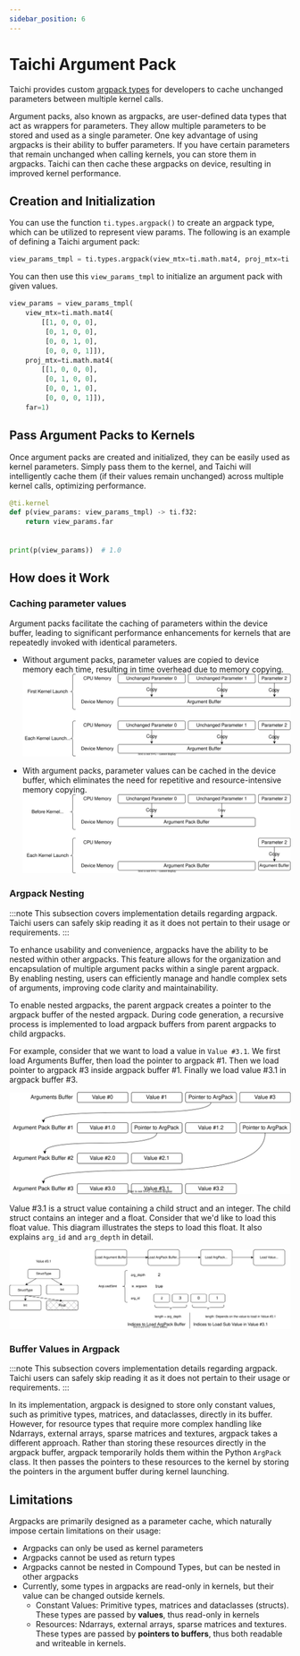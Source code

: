 ```yaml
---
sidebar_position: 6
---
```


# Taichi Argument Pack

Taichi provides custom [argpack types](../type_system/type.md#argument-pack-type) for developers to cache unchanged parameters between multiple kernel calls.

Argument packs, also known as argpacks, are user-defined data types that act as wrappers for parameters. They allow multiple parameters to be stored and used as a single parameter. One key advantage of using argpacks is their ability to buffer parameters. If you have certain parameters that remain unchanged when calling kernels, you can store them in argpacks. Taichi can then cache these argpacks on device, resulting in improved kernel performance.

## Creation and Initialization

You can use the function `ti.types.argpack()` to create an argpack type, which can be utilized to represent view params. The following is an example of defining a Taichi argument pack:

```python
view_params_tmpl = ti.types.argpack(view_mtx=ti.math.mat4, proj_mtx=ti.math.mat4, far=ti.f32)
```

You can then use this `view_params_tmpl` to initialize an argument pack with given values.

```python cont
view_params = view_params_tmpl(
    view_mtx=ti.math.mat4(
        [[1, 0, 0, 0],
         [0, 1, 0, 0],
         [0, 0, 1, 0],
         [0, 0, 0, 1]]),
    proj_mtx=ti.math.mat4(
        [[1, 0, 0, 0],
         [0, 1, 0, 0],
         [0, 0, 1, 0],
         [0, 0, 0, 1]]),
    far=1)
```

## Pass Argument Packs to Kernels

Once argument packs are created and initialized, they can be easily used as kernel parameters. Simply pass them to the kernel, and Taichi will intelligently cache them (if their values remain unchanged) across multiple kernel calls, optimizing performance.

```python cont
@ti.kernel
def p(view_params: view_params_tmpl) -> ti.f32:
    return view_params.far


print(p(view_params))  # 1.0
```

## How does it Work

### Caching parameter values

Argument packs facilitate the caching of parameters within the device buffer, leading to significant performance enhancements for kernels that are repeatedly invoked with identical parameters.

- Without argument packs, parameter values are copied to device memory each time, resulting in time overhead due to memory copying.
  ![Copying Operations Performed Without ArgPacks](https://raw.githubusercontent.com/taichi-dev/public_files/master/taichi/doc/without_argpack_memory_copying.svg)

- With argument packs, parameter values can be cached in the device buffer, which eliminates the need for repetitive and resource-intensive memory copying.
  ![Copying Operations Performed With ArgPacks](https://raw.githubusercontent.com/taichi-dev/public_files/master/taichi/doc/argument_pack_memory_copying.svg)


### Argpack Nesting

:::note
This subsection covers implementation details regarding argpack. Taichi users can safely skip reading it as it does not pertain to their usage or requirements.
:::

To enhance usability and convenience, argpacks have the ability to be nested within other argpacks. This feature allows for the organization and encapsulation of multiple argument packs within a single parent argpack. By enabling nesting, users can efficiently manage and handle complex sets of arguments, improving code clarity and maintainability.

To enable nested argpacks, the parent argpack creates a pointer to the argpack buffer of the nested argpack. During code generation, a recursive process is implemented to load argpack buffers from parent argpacks to child argpacks.

For example, consider that we want to load a value in `Value #3.1`. We first load Arguments Buffer, then load the pointer to argpack #1. Then we load pointer to argpack #3 inside argpack buffer #1. Finally we load value #3.1 in argpack buffer #3.

![Load Value 3.1 in Nested ArgPacks](https://raw.githubusercontent.com/taichi-dev/public_files/master/taichi/doc/argpack_nesting_structure.svg)

Value #3.1 is a struct value containing a child struct and an integer. The child struct contains an integer and a float. Consider that we'd like to load this float value. This diagram illustrates the steps to load this float. It also explains `arg_id` and `arg_depth` in detail.

![Load Float Value in Value 3.1](https://raw.githubusercontent.com/taichi-dev/public_files/master/taichi/doc/argload_stmt_for_argpack_nesting.svg)


### Buffer Values in Argpack

:::note
This subsection covers implementation details regarding argpack. Taichi users can safely skip reading it as it does not pertain to their usage or requirements.
:::

In its implementation, argpack is designed to store only constant values, such as primitive types, matrices, and dataclasses, directly in its buffer. However, for resource types that require more complex handling like Ndarrays, external arrays, sparse matrices and textures, argpack takes a different approach. Rather than storing these resources directly in the argpack buffer, argpack temporarily holds them within the Python `ArgPack` class. It then passes the pointers to these resources to the kernel by storing the pointers in the argument buffer during kernel launching.

## Limitations

Argpacks are primarily designed as a parameter cache, which naturally impose certain limitations on their usage:

- Argpacks can only be used as kernel parameters
- Argpacks cannot be used as return types
- Argpacks cannot be nested in Compound Types, but can be nested in other argpacks
- Currently, some types in argpacks are read-only in kernels, but their value can be changed outside kernels.
  - Constant Values: Primitive types, matrices and dataclasses (structs). These types are passed by **values**, thus read-only in kernels
  - Resources: Ndarrays, external arrays, sparse matrices and textures. These types are passed by **pointers to buffers**, thus both readable and writeable in kernels.
